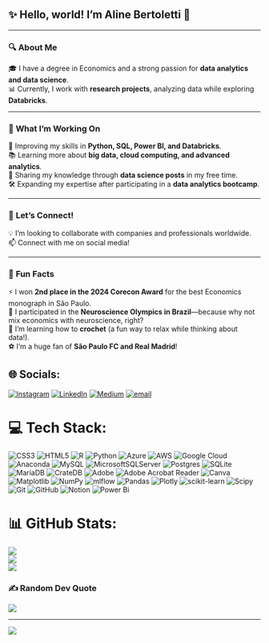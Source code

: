 ## ✨ Hello, world! I’m Aline Bertoletti 👋  

---

### 🔍 **About Me**  
🎓 I have a degree in Economics and a strong passion for **data analytics and data science**.  
📊 Currently, I work with **research projects**, analyzing data while exploring **Databricks**.  

---

### 🚀 **What I’m Working On**  
🌱 Improving my skills in **Python, SQL, Power BI, and Databricks**.  
📚 Learning more about **big data, cloud computing, and advanced analytics**.  
📢 Sharing my knowledge through **data science posts** in my free time.  
🛠 Expanding my expertise after participating in a **data analytics bootcamp**.  

---

### 🤝 **Let’s Connect!**  
💡 I’m looking to collaborate with companies and professionals worldwide.  
📫 Connect with me on social media!  

---

### 🌟 **Fun Facts**  
⚡ I won **2nd place in the 2024 Corecon Award** for the best Economics monograph in São Paulo.  
🧠 I participated in the **Neuroscience Olympics in Brazil**—because why not mix economics with neuroscience, right?  
🧶 I’m learning how to **crochet** (a fun way to relax while thinking about data!).  
⚽ I’m a huge fan of **São Paulo FC and Real Madrid**!  



## 🌐 Socials:
[![Instagram](https://img.shields.io/badge/Instagram-%23E4405F.svg?logo=Instagram&logoColor=white)](https://instagram.com/shecodesdata) [![LinkedIn](https://img.shields.io/badge/LinkedIn-%230077B5.svg?logo=linkedin&logoColor=white)](https://linkedin.com/in/alinebertoletti) [![Medium](https://img.shields.io/badge/Medium-12100E?logo=medium&logoColor=white)](https://medium.com/@alinefbertoletti) [![email](https://img.shields.io/badge/Email-D14836?logo=gmail&logoColor=white)](mailto:aline_bertoletti05@hotmail.com) 

# 💻 Tech Stack:
![CSS3](https://img.shields.io/badge/css3-%231572B6.svg?style=for-the-badge&logo=css3&logoColor=white) ![HTML5](https://img.shields.io/badge/html5-%23E34F26.svg?style=for-the-badge&logo=html5&logoColor=white) ![R](https://img.shields.io/badge/r-%23276DC3.svg?style=for-the-badge&logo=r&logoColor=white) ![Python](https://img.shields.io/badge/python-3670A0?style=for-the-badge&logo=python&logoColor=ffdd54) ![Azure](https://img.shields.io/badge/azure-%230072C6.svg?style=for-the-badge&logo=microsoftazure&logoColor=white) ![AWS](https://img.shields.io/badge/AWS-%23FF9900.svg?style=for-the-badge&logo=amazon-aws&logoColor=white) ![Google Cloud](https://img.shields.io/badge/GoogleCloud-%234285F4.svg?style=for-the-badge&logo=google-cloud&logoColor=white) ![Anaconda](https://img.shields.io/badge/Anaconda-%2344A833.svg?style=for-the-badge&logo=anaconda&logoColor=white) ![MySQL](https://img.shields.io/badge/mysql-4479A1.svg?style=for-the-badge&logo=mysql&logoColor=white) ![MicrosoftSQLServer](https://img.shields.io/badge/Microsoft%20SQL%20Server-CC2927?style=for-the-badge&logo=microsoft%20sql%20server&logoColor=white) ![Postgres](https://img.shields.io/badge/postgres-%23316192.svg?style=for-the-badge&logo=postgresql&logoColor=white) ![SQLite](https://img.shields.io/badge/sqlite-%2307405e.svg?style=for-the-badge&logo=sqlite&logoColor=white) ![MariaDB](https://img.shields.io/badge/MariaDB-003545?style=for-the-badge&logo=mariadb&logoColor=white) ![CrateDB](https://img.shields.io/badge/CrateDB-009DC7?style=for-the-badge&logo=CrateDB&logoColor=white) ![Adobe](https://img.shields.io/badge/adobe-%23FF0000.svg?style=for-the-badge&logo=adobe&logoColor=white) ![Adobe Acrobat Reader](https://img.shields.io/badge/Adobe%20Acrobat%20Reader-EC1C24.svg?style=for-the-badge&logo=Adobe%20Acrobat%20Reader&logoColor=white) ![Canva](https://img.shields.io/badge/Canva-%2300C4CC.svg?style=for-the-badge&logo=Canva&logoColor=white) ![Matplotlib](https://img.shields.io/badge/Matplotlib-%23ffffff.svg?style=for-the-badge&logo=Matplotlib&logoColor=black) ![NumPy](https://img.shields.io/badge/numpy-%23013243.svg?style=for-the-badge&logo=numpy&logoColor=white) ![mlflow](https://img.shields.io/badge/mlflow-%23d9ead3.svg?style=for-the-badge&logo=numpy&logoColor=blue) ![Pandas](https://img.shields.io/badge/pandas-%23150458.svg?style=for-the-badge&logo=pandas&logoColor=white) ![Plotly](https://img.shields.io/badge/Plotly-%233F4F75.svg?style=for-the-badge&logo=plotly&logoColor=white) ![scikit-learn](https://img.shields.io/badge/scikit--learn-%23F7931E.svg?style=for-the-badge&logo=scikit-learn&logoColor=white) ![Scipy](https://img.shields.io/badge/SciPy-%230C55A5.svg?style=for-the-badge&logo=scipy&logoColor=%white) ![Git](https://img.shields.io/badge/git-%23F05033.svg?style=for-the-badge&logo=git&logoColor=white) ![GitHub](https://img.shields.io/badge/github-%23121011.svg?style=for-the-badge&logo=github&logoColor=white) ![Notion](https://img.shields.io/badge/Notion-%23000000.svg?style=for-the-badge&logo=notion&logoColor=white) ![Power Bi](https://img.shields.io/badge/power_bi-F2C811?style=for-the-badge&logo=powerbi&logoColor=black)
# 📊 GitHub Stats:
![](https://github-readme-stats.vercel.app/api?username=alinebertoletti&theme=bear&hide_border=false&include_all_commits=false&count_private=false)<br/>
![](https://nirzak-streak-stats.vercel.app/?user=alinebertoletti&theme=bear&hide_border=false)<br/>
![](https://github-readme-stats.vercel.app/api/top-langs/?username=alinebertoletti&theme=bear&hide_border=false&include_all_commits=false&count_private=false&layout=compact)

### ✍️ Random Dev Quote
![](https://quotes-github-readme.vercel.app/api?type=horizontal&theme=dark)

---
[![](https://visitcount.itsvg.in/api?id=alinebertoletti&icon=9&color=8)](https://visitcount.itsvg.in)

<!-- Proudly created with GPRM ( https://gprm.itsvg.in ) -->
<!-- Proudly created with GPRM ( https://gprm.itsvg.in ) -->

  
<!---
alinebertoletti/alinebertoletti is a ✨ special ✨ repository because its `README.md` (this file) appears on your GitHub profile.
You can click the Preview link to take a look at your changes.
--->
